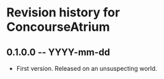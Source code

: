 # Revision history for ConcourseAtrium

## 0.1.0.0  -- YYYY-mm-dd

* First version. Released on an unsuspecting world.
